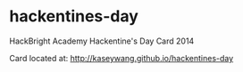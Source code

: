 # hackentines-day

HackBright Academy Hackentine's Day Card 2014

Card located at: http://kaseywang.github.io/hackentines-day
